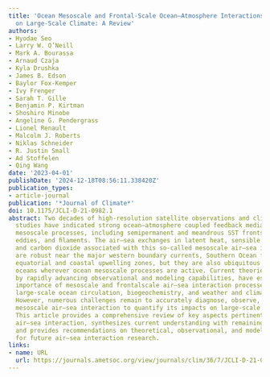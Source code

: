```yaml
---
title: 'Ocean Mesoscale and Frontal-Scale Ocean–Atmosphere Interactions and Influence
  on Large-Scale Climate: A Review'
authors:
- Hyodae Seo
- Larry W. O’Neill
- Mark A. Bourassa
- Arnaud Czaja
- Kyla Drushka
- James B. Edson
- Baylor Fox-Kemper
- Ivy Frenger
- Sarah T. Gille
- Benjamin P. Kirtman
- Shoshiro Minobe
- Angeline G. Pendergrass
- Lionel Renault
- Malcolm J. Roberts
- Niklas Schneider
- R. Justin Small
- Ad Stoffelen
- Qing Wang
date: '2023-04-01'
publishDate: '2024-12-18T08:56:11.338420Z'
publication_types:
- article-journal
publication: '*Journal of Climate*'
doi: 10.1175/JCLI-D-21-0982.1
abstract: Two decades of high-resolution satellite observations and climate modeling
  studies have indicated strong ocean–atmosphere coupled feedback mediated by ocean
  mesoscale processes, including semipermanent and meandrous SST fronts, mesoscale
  eddies, and ﬁlaments. The air–sea exchanges in latent heat, sensible heat, momentum,
  and carbon dioxide associated with this so-called mesoscale air–sea interaction
  are robust near the major western boundary currents, Southern Ocean fronts, and
  equatorial and coastal upwelling zones, but they are also ubiquitous over the global
  oceans wherever ocean mesoscale processes are active. Current theories, informed
  by rapidly advancing observational and modeling capabilities, have established the
  importance of mesoscale and frontalscale air–sea interaction processes for understanding
  large-scale ocean circulation, biogeochemistry, and weather and climate variability.
  However, numerous challenges remain to accurately diagnose, observe, and simulate
  mesoscale air–sea interaction to quantify its impacts on large-scale processes.
  This article provides a comprehensive review of key aspects pertinent to mesoscale
  air–sea interaction, synthesizes current understanding with remaining gaps and uncertainties,
  and provides recommendations on theoretical, observational, and modeling strategies
  for future air–sea interaction research.
links:
- name: URL
  url: https://journals.ametsoc.org/view/journals/clim/36/7/JCLI-D-21-0982.1.xml
---
```

